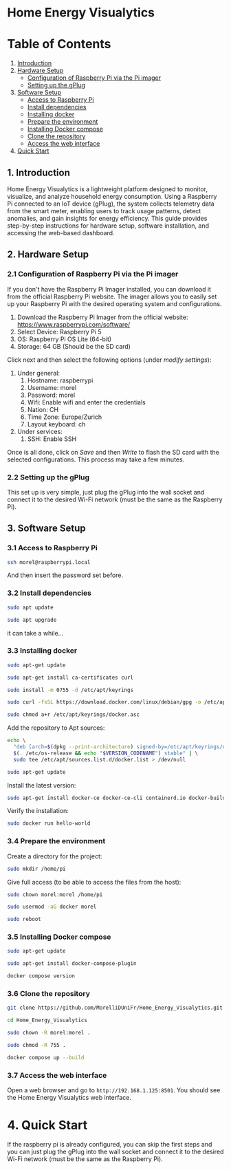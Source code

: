 # Home Energy Visualytics

# Table of Contents
1. [Introduction](#introduction)
2. [Hardware Setup](#hardware-setup)
   - [Configuration of Raspberry Pi via the Pi imager](#configuration-of-raspberry-pi-via-the-pi-imager)
   - [Setting up the gPlug](#setting-up-the-gplug)
3. [Software Setup](#software-setup)
   - [Access to Raspberry Pi](#access-to-raspberry-pi)
   - [Install dependencies](#install-dependencies)
   - [Installing docker](#installing-docker)
   - [Prepare the environment](#prepare-the-environment)
   - [Installing Docker compose](#installing-docker-compose)
   - [Clone the repository](#clone-the-repository)
   - [Access the web interface](#access-the-web-interface)
4. [Quick Start](#quick-start)


## 1. Introduction
Home Energy Visualytics is a lightweight platform designed to monitor, visualize, and analyze household energy consumption. Using a Raspberry Pi connected to an IoT device (gPlug), the system collects telemetry data from the smart meter, enabling users to track usage patterns, detect anomalies, and gain insights for energy efficiency.
This guide provides step-by-step instructions for hardware setup, software installation, and accessing the web-based dashboard.

## 2. Hardware Setup
### 2.1 Configuration of Raspberry Pi via the Pi imager
If you don't have the Raspberry Pi Imager installed, you can download it from the official Raspberry Pi website. The imager allows you to easily set up your Raspberry Pi with the desired operating system and configurations.
1. Download the Raspberry Pi Imager from the official website: https://www.raspberrypi.com/software/
1. Select Device: Raspberry Pi 5
1. OS: Raspberry Pi OS Lite (64-bit)
1. Storage: 64 GB (Should be the SD card)

Click next and then select the following options (under _modify settings_):
1. Under general: 
	1. Hostname: raspberrypi
    1. Username: morel
    1. Password: morel
    1. Wifi: Enable wifi and enter the credentials
    1. Nation: CH
    1. Time Zone: Europe/Zurich
	1. Layout keyboard: ch
1. Under services:
   1. SSH: Enable SSH

Once is all done, click on _Save_ and then _Write_ to flash the SD card with the selected configurations. This process may take a few minutes.

### 2.2 Setting up the gPlug
This set up is very simple, just plug the gPlug into the wall socket and connect it to the desired Wi-Fi network (must be the same as the Raspberry Pi).

## 3. Software Setup
### 3.1 Access to Raspberry Pi
```bash
ssh morel@raspberrypi.local
```
And then insert the password set before.

### 3.2 Install dependencies
```bash
sudo apt update
```
```bash
sudo apt upgrade
```

it can take a while...

### 3.3 Installing docker
```bash
sudo apt-get update
```
```bash
sudo apt-get install ca-certificates curl
```
```bash
sudo install -m 0755 -d /etc/apt/keyrings
```
```bash
sudo curl -fsSL https://download.docker.com/linux/debian/gpg -o /etc/apt/keyrings/docker.asc
```
```bash
sudo chmod a+r /etc/apt/keyrings/docker.asc
```
Add the repository to Apt sources:
```bash
echo \
  "deb [arch=$(dpkg --print-architecture) signed-by=/etc/apt/keyrings/docker.asc] https://download.docker.com/linux/debian \
  $(. /etc/os-release && echo "$VERSION_CODENAME") stable" | \
  sudo tee /etc/apt/sources.list.d/docker.list > /dev/null
```
```bash
sudo apt-get update
```
Install the latest version:
```bash
sudo apt-get install docker-ce docker-ce-cli containerd.io docker-buildx-plugin docker-compose-plugin
```
Verify the installation:
```bash
sudo docker run hello-world
```

### 3.4 Prepare the environment
Create a directory for the project:
```bash
sudo mkdir /home/pi
```

Give full access (to be able to access the files from the host):
```bash
sudo chown morel:morel /home/pi
```
```bash
sudo usermod -aG docker morel
```
```bash
sudo reboot
```

### 3.5 Installing Docker compose
```bash
sudo apt-get update
```
```bash
sudo apt-get install docker-compose-plugin
```
```bash
docker compose version
```

### 3.6 Clone the repository
```bash
git clone https://github.com/MorelliDUniFr/Home_Energy_Visualytics.git
```
```bash 
cd Home_Energy_Visualytics
```
```bash
sudo chown -R morel:morel .
```
```bash
sudo chmod -R 755 .
```
```bash
docker compose up --build
```

### 3.7 Access the web interface
Open a web browser and go to `http://192.168.1.125:8501`.
You should see the Home Energy Visualytics web interface.

# 4. Quick Start
If the raspberry pi is already configured, you can skip the first steps and you can just plug the gPlug into the wall socket and connect it to the desired Wi-Fi network (must be the same as the Raspberry Pi).
